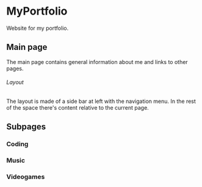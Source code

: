 # MyPortfolio

Website for my portfolio.

## Main page

The main page contains general information about me and links to other pages.

###### Layout

The layout is made of a side bar at left with the navigation menu. In the rest of the space there's content relative to the current page.

## Subpages

### Coding

### Music

### Videogames
